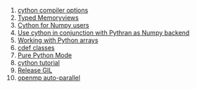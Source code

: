  1. [cython compiler options]
 2. [Typed Memoryviews]
 3. [Cython for Numpy users]
 4. [Use cython in conjunction with Pythran as Numpy backend]
 5. [Working with Python arrays]
 6. [cdef classes]
 7. [Pure Python Mode]
 8. [cython tutorial]
 9. [Release GIL]
 10. [openmp auto-parallel]
 
[cython compiler options]: https://cython.readthedocs.io/en/latest/src/userguide/source_files_and_compilation.html#compiler-options
[Typed Memoryviews]: http://docs.cython.org/en/latest/src/userguide/memoryviews.html#memoryviews
[Cython for Numpy users]: http://docs.cython.org/en/latest/src/userguide/numpy_tutorial.html
[Use cython in conjunction with Pythran as Numpy backend]: http://docs.cython.org/en/latest/src/userguide/numpy_pythran.html#numpy-pythran
[Working with Python arrays]: https://cython.readthedocs.io/en/latest/src/tutorial/array.html
[cdef classes]: https://cython.readthedocs.io/en/latest/src/tutorial/cdef_classes.html
[Pure Python Mode]: https://cython.readthedocs.io/en/latest/src/tutorial/pure.html
[cython tutorial]: https://cython.readthedocs.io/en/latest/src/tutorial/cython_tutorial.html
[Release GIL]: https://cython.readthedocs.io/en/latest/src/userguide/external_C_code.html#nogil
[openmp auto-parallel]: https://cython.readthedocs.io/en/latest/src/userguide/parallelism.html
